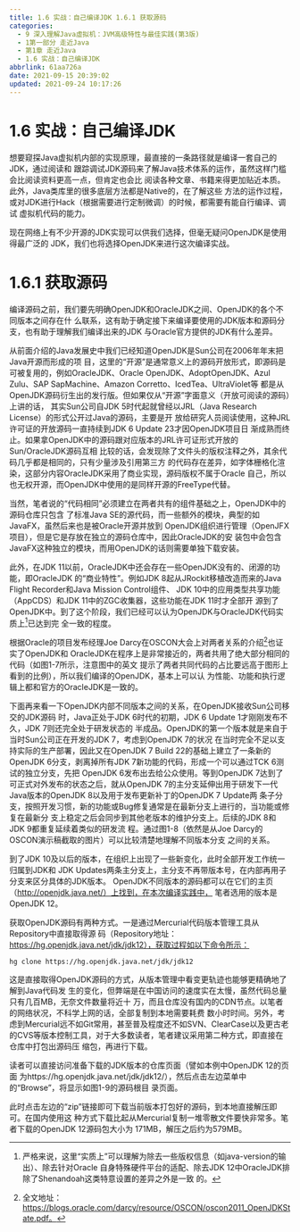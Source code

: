 ```yaml
---
title: 1.6 实战：自己编译JDK 1.6.1 获取源码
categories: 
  - 9 深入理解Java虛拟机：JVM高级特性与最佳实践(第3版)
  - 1第一部分 走近Java
  - 第1章 走近Java
  - 1.6 实战：自己编译JDK
abbrlink: 61aa726a
date: 2021-09-15 20:39:02
updated: 2021-09-24 10:17:26
---
```

# 1.6 实战：自己编译JDK
想要窥探Java虚拟机内部的实现原理，最直接的一条路径就是编译一套自己的JDK，通过阅读和 跟踪调试JDK源码来了解Java技术体系的运作，虽然这样门槛会比阅读资料更高一点，但肯定也会比 阅读各种文章、书籍来得更加贴近本质。此外，Java类库里的很多底层方法都是Native的，在了解这些 方法的运作过程，或对JDK进行Hack（根据需要进行定制微调）的时候，都需要有能自行编译、调试 虚拟机代码的能力。

现在网络上有不少开源的JDK实现可以供我们选择，但毫无疑问OpenJDK是使用得最广泛的 JDK，我们也将选择OpenJDK来进行这次编译实战。

# 1.6.1 获取源码
编译源码之前，我们要先明确OpenJDK和OracleJDK之间、OpenJDK的各个不同版本之间存在什 么联系，这有助于确定接下来编译要使用的JDK版本和源码分支，也有助于理解我们编译出来的JDK 与Oracle官方提供的JDK有什么差异。

从前面介绍的Java发展史中我们已经知道OpenJDK是Sun公司在2006年年末把Java开源而形成的项 目，这里的“开源”是通常意义上的源码开放形式，即源码是可被复用的，例如OracleJDK、Oracle OpenJDK、AdoptOpenJDK、Azul Zulu、SAP SapMachine、Amazon Corretto、IcedTea、UltraViolet等 都是从OpenJDK源码衍生出的发行版。但如果仅从“开源”字面意义（开放可阅读的源码）上讲的话， 其实Sun公司自JDK 5时代起就曾经以JRL（Java Research License）的形式公开过Java的源码，主要是开 放给研究人员阅读使用，这种JRL许可证的开放源码一直持续到JDK 6 Update 23才因OpenJDK项目日 渐成熟而终止。如果拿OpenJDK中的源码跟对应版本的JRL许可证形式开放的Sun/OracleJDK源码互相 比较的话，会发现除了文件头的版权注释之外，其余代码几乎都是相同的，只有少量涉及引用第三方 的代码存在差异，如字体栅格化渲染，这部分内容OracleJDK采用了商业实现，源码版权不属于Oracle 自己，所以也无权开源，而OpenJDK中使用的是同样开源的FreeType代替。

当然，笔者说的“代码相同”必须建立在两者共有的组件基础之上，OpenJDK中的源码仓库只包含 了标准Java SE的源代码，而一些额外的模块，典型的如JavaFX，虽然后来也是被Oracle开源并放到 OpenJDK组织进行管理（OpenJFX项目），但是它是存放在独立的源码仓库中，因此OracleJDK的安 装包中会包含JavaFX这种独立的模块，而用OpenJDK的话则需要单独下载安装。

此外，在JDK 11以前，OracleJDK中还会存在一些OpenJDK没有的、闭源的功能，即OracleJDK 的“商业特性”。例如JDK 8起从JRockit移植改造而来的Java Flight Recorder和Java Mission Control组件、 JDK 10中的应用类型共享功能（AppCDS）和JDK 11中的ZGC收集器，这些功能在JDK 11时才全部开 源到了OpenJDK中。到了这个阶段，我们已经可以认为OpenJDK与OracleJDK代码实质上[^1]已达到完 全一致的程度。

根据Oracle的项目发布经理Joe Darcy在OSCON大会上对两者关系的介绍[^2]也证实了OpenJDK和 OracleJDK在程序上是非常接近的，两者共用了绝大部分相同的代码（如图1-7所示，注意图中的英文 提示了两者共同代码的占比要远高于图形上看到的比例），所以我们编译的OpenJDK，基本上可以认 为性能、功能和执行逻辑上都和官方的OracleJDK是一致的。

下面再来看一下OpenJDK内部不同版本之间的关系，在OpenJDK接收Sun公司移交的JDK源码 时，Java正处于JDK 6时代的初期，JDK 6 Update 1才刚刚发布不久，JDK 7则还完全处于研发状态的 半成品。OpenJDK的第一个版本就是来自于当时Sun公司正在开发的JDK 7，考虑到OpenJDK 7的状况 在当时完全不足以支持实际的生产部署，因此又在OpenJDK 7 Build 22的基础上建立了一条新的 OpenJDK 6分支，剥离掉所有JDK 7新功能的代码，形成一个可以通过TCK 6测试的独立分支，先把 OpenJDK 6发布出去给公众使用。等到OpenJDK 7达到了可正式对外发布的状态之后，就从OpenJDK 7的主分支延伸出用于研发下一代Java版本的OpenJDK 8以及用于发布更新补丁的OpenJDK 7 Update两 条子分支，按照开发习惯，新的功能或Bug修复通常是在最新分支上进行的，当功能或修复在最新分 支上稳定之后会同步到其他老版本的维护分支上。后续的JDK 8和JDK 9都重复延续着类似的研发流 程。通过图1-8（依然是从Joe Darcy的OSCON演示稿截取的图片）可以比较清楚地理解不同版本分支 之间的关系。

到了JDK 10及以后的版本，在组织上出现了一些新变化，此时全部开发工作统一归属到JDK和 JDK Updates两条主分支上，主分支不再带版本号，在内部再用子分支来区分具体的JDK版本。 OpenJDK不同版本的源码都可以在它们的主页（http://openjdk.java.net/）上找到，在本次编译实践中， 笔者选用的版本是OpenJDK 12。

获取OpenJDK源码有两种方式。一是通过Mercurial代码版本管理工具从Repository中直接取得源 码（Repository地址：https://hg.openjdk.java.net/jdk/jdk12），获取过程如以下命令所示：

```
hg clone https://hg.openjdk.java.net/jdk/jdk12
```
这是直接取得OpenJDK源码的方式，从版本管理中看变更轨迹也能够更精确地了解到Java代码发 生的变化，但弊端是在中国访问的速度实在太慢，虽然代码总量只有几百MB，无奈文件数量将近十 万，而且仓库没有国内的CDN节点。以笔者的网络状况，不科学上网的话，全部复制到本地需要耗费 数小时时间。另外，考虑到Mercurial远不如Git常用，甚至普及程度还不如SVN、ClearCase以及更古老 的CVS等版本控制工具，对于大多数读者，笔者建议采用第二种方式，即直接在仓库中打包出源码压 缩包，再进行下载。

读者可以直接访问准备下载的JDK版本的仓库页面（譬如本例中OpenJDK 12的页面 为https://hg.openjdk.java.net/jdk/jdk12/），然后点击左边菜单中的“Browse”，将显示如图1-9的源码根目 录页面。

此时点击左边的“zip”链接即可下载当前版本打包好的源码，到本地直接解压即可。在国内使用这 种方式下载比起从Mercurial复制一堆零散文件要快非常多。笔者下载的OpenJDK 12源码包大小为 171MB，解压之后约为579MB。


[^1]: 严格来说，这里“实质上”可以理解为除去一些版权信息（如java-version的输出）、除去针对Oracle 自身特殊硬件平台的适配、除去JDK 12中OracleJDK排除了Shenandoah这类特意设置的差异之外是一致 的。
[^2]: 全文地址：https://blogs.oracle.com/darcy/resource/OSCON/oscon2011_OpenJDKState.pdf。
